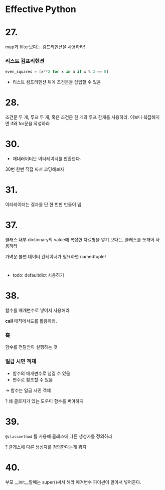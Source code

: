 
# Effective Python

# 27.

map과 filter보다는 컴프리헨션을 사용하라!

### 리스트 컴프리헨션

```python
even_squares = [x**2 for x in a if x % 2 == 0]
```

- 리스트 컴프리헨션 뒤에 조건문을 삽입할 수 있음

# 28.

조건문 두 개, 루프 두 개, 혹은 조건문 한 개와 루프 한개를 사용하라. 이보다 복잡해지면 if와 for문을 작성하라

# 30.

- 재네러이터는 이터레이터를 반환한다.

30번 한번 직접 짜서 코딩해보자

# 31.

이터레이터는 결과를 단 한 번만 만들어 냄
# 37.

클래스 내부 dictionary의 value에 복잡한 자료형을 넣기 보다는, 클래스를 쪼개어 사용하라

가벼운 불변 데이터 컨테이너가 필요하면 namedtuple!

#

- todo: defaultdict 사용하기

# 38.

함수를 매개변수로 넣어서 사용해라

__call__ 매직메서드를 활용하라.

### 훅

함수를 전달받아 실행하는 것

### 일급 시민 객체

- 함수의 매개변수로 넘길 수 있음
- 변수로 참조할 수 있음

→ 함수는 일급 시민 객체

? 왜 클로저가 있는 도우미 함수를 써야하지     

# 39.

`@classmethod` 를 사용해 클래스에 다른 생성자를 정의하라

? 클래스에 다른 생성자를 정의한다는게 뭐지

# 40.

부모 __init__할때는 super()써서 해라 매겨변수 파이썬이 알아서 넣어준다.